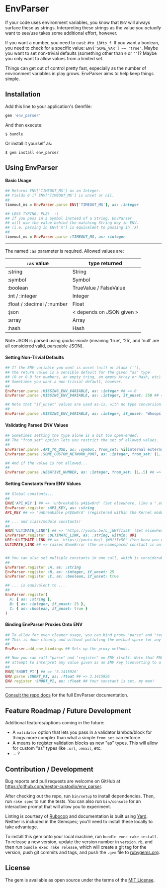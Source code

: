 # EnvParser

If your code uses environment variables, you know that `ENV` will always surface these as strings. Interpreting these strings as the value you *actually* want to see/use takes some additional effort, however.

If you want a number, you need to cast: `#to_i`/`#to_f`. If you want a boolean, you need to check for a specific value: `ENV['SOME_VAR'] == 'true'`. Maybe you want to set non-trivial defaults (something other than `0` or `''`)? Maybe you only want to allow values from a limited set.

Things can get out of control pretty fast, especially as the number of environment variables in play grows. EnvParser aims to help keep things simple.


## Installation

Add this line to your application's Gemfile:

```ruby
gem 'env_parser'
```

And then execute:

    $ bundle

Or install it yourself as:

    $ gem install env_parser


## Using EnvParser

#### Basic Usage

```ruby
## Returns ENV['TIMEOUT_MS'] as an Integer.
## Yields 0 if ENV['TIMEOUT_MS'] is unset or nil.
##
timeout_ms = EnvParser.parse ENV['TIMEOUT_MS'], as: :integer

## LESS TYPING, PLZ!  :(
## If you pass in a Symbol instead of a String, EnvParser
## will use the value behind the matching String key in ENV.
## (i.e. passing in ENV['X'] is equivalent to passing in :X)
##
timeout_ms = EnvParser.parse :TIMEOUT_MS, as: :integer
```

---

The named `:as` parameter is required. Allowed values are:

<table>
  <tbody>
    <tr>
      <th><code>:as</code> value</th>
      <th>type returned</th>
    </tr>
  </tbody>
  <tbody>
    <tr>
      <td>:string</td>
      <td>String</td>
    </tr>
    <tr>
      <td>:symbol</td>
      <td>Symbol</td>
    </tr>
    <tr>
      <td>:boolean</td>
      <td>TrueValue / FalseValue</td>
    </tr>
    <tr>
      <td>:int / :integer</td>
      <td>Integer</td>
    </tr>
    <tr>
      <td>:float / :decimal / :number</td>
      <td>Float</td>
    </tr>
    <tr>
      <td>:json</td>
      <td>&lt; depends on JSON given &gt;</td>
    </tr>
    <tr>
      <td>:array</td>
      <td>Array</td>
    </tr>
    <tr>
      <td>:hash</td>
      <td>Hash</td>
    </tr>
  </tbody>
</table>


Note JSON is parsed using *quirks-mode* (meaning 'true', '25', and 'null' are all considered valid, parseable JSON).


#### Setting Non-Trivial Defaults

```ruby
## If the ENV variable you want is unset (nil) or blank (''),
## the return value is a sensible default for the given "as" type
## (0 or 0.0 for numbers, an empty tring, an empty Array or Hash, etc).
## Sometimes you want a non-trivial default, however.
##
EnvParser.parse :MISSING_ENV_VARIABLE, as: :integer ## => 0
EnvParser.parse :MISSING_ENV_VARIABLE, as: :integer, if_unset: 250 ## => 250

## Note that "if_unset" values are used as-is, with no type conversion.
##
EnvParser.parse :MISSING_ENV_VARIABLE, as: :integer, if_unset: 'Whoops!' ## => 'Whoops!'
```


#### Validating Parsed ENV Values

```ruby
## Sometimes setting the type alone is a bit too open-ended.
## The "from_set" option lets you restrict the set of allowed values.
##
EnvParser.parse :API_TO_USE, as: :symbol, from_set: %i[internal external]
EnvParser.parse :SOME_CUSTOM_NETWORK_PORT, as: :integer, from_set: (1..65535), if_unset: 80

## And if the value is not allowed...
##
EnvParser.parse :NEGATIVE_NUMBER, as: :integer, from_set: (1..5) ## => raises EnvParser::ValueNotAllowed
```


#### Setting Constants From ENV Values

```ruby
## Global constants...
##
ENV['API_KEY'] ## => 'unbreakable p4$$w0rd' (Set elsewhere, like a ".env" file.)
EnvParser.register :API_KEY, as: :string
API_KEY ## => 'unbreakable p4$$w0rd' (registered within the Kernel module, so it's available everywhere)

## ... and class/module constants!
##
ENV['ULTIMATE_LINK'] ## => 'https://youtu.be/L_jWHffIx5E' (Set elsewhere, like a ".env" file.)
EnvParser.register :ULTIMATE_LINK, as: :string, within: URI
URI::ULTIMATE_LINK ## => 'https://youtu.be/L_jWHffIx5E' (You know you want to check it out!)
ULTIMATE_LINK ## => raises NameError (the un-namespaced constant is only in scope within the URI module)


## You can also set multiple constants in one call, which is considerably cleaner to read:
##
EnvParser.register :A, as: :string
EnvParser.register :B, as: :integer, if_unset: 25
EnvParser.register :C, as: :boolean, if_unset: true

## ... is equivalent to ...
##
EnvParser.register(
  A: { as: :string },
  B: { as: :integer, if_unset: 25 },
  C: { as: :boolean, if_unset: true }
)
```


#### Binding EnvParser Proxies Onto ENV

```ruby
## To allow for even cleaner usage, you can bind proxy "parse" and "register" methods onto ENV.
## This is done cleanly and without polluting the method space for any other objects.
##
EnvParser.add_env_bindings ## Sets up the proxy methods.

## Now you can call "parse" and "register" on ENV itself. Note that ENV's proxy "parse" method will
## attempt to interpret any value given as an ENV key (converting to a String, if necessary).
##
ENV['SHORT_PI'] ## => '3.1415926'
ENV.parse :SHORT_PI, as: :float ## => 3.1415926
ENV.register :SHORT_PI, as: :float ## Your constant is set, my man!
```

---

[Consult the repo docs](http://nestor-custodio.github.io/env_parser) for the full EnvParser documentation.


## Feature Roadmap / Future Development

Additional features/options coming in the future:
- A `validator` option that lets you pass in a validator lambda/block for things more complex than what a simple `from_set` can enforce.
- A means to register validation blocks as new "as" types. This will allow for custom "as" types like `:url`, `:email`, etc.
- ... ?


## Contribution / Development

Bug reports and pull requests are welcome on GitHub at https://github.com/nestor-custodio/env_parser.

After checking out the repo, run `bin/setup` to install dependencies. Then, run `rake spec` to run the tests. You can also run `bin/console` for an interactive prompt that will allow you to experiment.

Linting is courtesy of [Rubocop](https://github.com/bbatsov/rubocop) and documentation is built using [Yard](https://yardoc.org/). Neither is included in the Gemspec; you'll need to install these locally to take advantage.

To install this gem onto your local machine, run `bundle exec rake install`. To release a new version, update the version number in `version.rb`, and then run `bundle exec rake release`, which will create a git tag for the version, push git commits and tags, and push the `.gem` file to [rubygems.org](https://rubygems.org).


## License

The gem is available as open source under the terms of the [MIT License](https://opensource.org/licenses/MIT).
